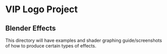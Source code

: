 # VIP Logo Project

## Blender Effects

This directory will have examples and shader graphing guide/screenshots of how to produce certain types of effects.
